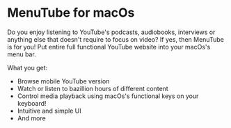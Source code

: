 # MenuTube for macOs


Do you enjoy listening to YouTube's podcasts, audiobooks, interviews or anything else that doesn't require to focus on video? If yes, then MenuTube is for you! Put entire full functional YouTube website into your macOs's menu bar.
 
 What you get:
 

 * Browse mobile YouTube version
 * Watch or listen to bazillion hours of different content
 * Control media playback using macOs's functional keys on your keyboard!
 * Intuitive and simple UI
 * And more
